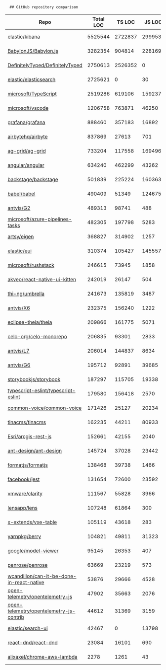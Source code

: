 
      ## GitHub repository comparison

| Repo | Total LOC | TS LOC | JS LOC | Repo Size |
| -----|-----------|--------|--------|-----------|
| [elastic/kibana](https://github.com/elastic/kibana) | 5525544 | 2722837 | 299953 | 3.6 GB |
| [BabylonJS/Babylon.js](https://github.com/BabylonJS/Babylon.js) | 3282354 | 904814 | 2281699 | 4.28 GB |
| [DefinitelyTyped/DefinitelyTyped](https://github.com/DefinitelyTyped/DefinitelyTyped) | 2750613 | 2526352 | 0 | 789 MB |
| [elastic/elasticsearch](https://github.com/elastic/elasticsearch) | 2725621 | 0 | 30 | 943 MB |
| [microsoft/TypeScript](https://github.com/microsoft/TypeScript) | 2519286 | 619106 | 1592378 | 1.62 GB |
| [microsoft/vscode](https://github.com/microsoft/vscode) | 1206758 | 763871 | 46250 | 433 MB |
| [grafana/grafana](https://github.com/grafana/grafana) | 888460 | 357183 | 16892 | 460 MB |
| [airbytehq/airbyte](https://github.com/airbytehq/airbyte) | 837869 | 27613 | 701 | 83.1 MB |
| [ag-grid/ag-grid](https://github.com/ag-grid/ag-grid) | 733204 | 117558 | 169496 | 1.19 GB |
| [angular/angular](https://github.com/angular/angular) | 634240 | 462299 | 43262 | 327 MB |
| [backstage/backstage](https://github.com/backstage/backstage) | 501839 | 225224 | 160363 | 980 MB |
| [babel/babel](https://github.com/babel/babel) | 490409 | 51349 | 124675 | 78.2 MB |
| [antvis/G2](https://github.com/antvis/G2) | 489313 | 98741 | 488 | 417 MB |
| [microsoft/azure-pipelines-tasks](https://github.com/microsoft/azure-pipelines-tasks) | 482305 | 197798 | 5283 | 467 MB |
| [artsy/eigen](https://github.com/artsy/eigen) | 368827 | 314902 | 1257 | 430 MB |
| [elastic/eui](https://github.com/elastic/eui) | 310374 | 105427 | 145557 | 674 MB |
| [microsoft/rushstack](https://github.com/microsoft/rushstack) | 246615 | 73945 | 1858 | 86.3 MB |
| [akveo/react-native-ui-kitten](https://github.com/akveo/react-native-ui-kitten) | 242019 | 26147 | 504 | 478 MB |
| [thi-ng/umbrella](https://github.com/thi-ng/umbrella) | 241673 | 135819 | 3487 | 127 MB |
| [antvis/X6](https://github.com/antvis/X6) | 232375 | 156240 | 1222 | 751 MB |
| [eclipse-theia/theia](https://github.com/eclipse-theia/theia) | 209866 | 161775 | 5071 | 1.5 GB |
| [celo-org/celo-monorepo](https://github.com/celo-org/celo-monorepo) | 206835 | 93301 | 2833 | 197 MB |
| [antvis/L7](https://github.com/antvis/L7) | 206014 | 144837 | 8634 | 533 MB |
| [antvis/G6](https://github.com/antvis/G6) | 195712 | 92891 | 39685 | 745 MB |
| [storybookjs/storybook](https://github.com/storybookjs/storybook) | 187297 | 115705 | 19338 | 465 MB |
| [typescript-eslint/typescript-eslint](https://github.com/typescript-eslint/typescript-eslint) | 179580 | 156418 | 2570 | 26.5 MB |
| [common-voice/common-voice](https://github.com/common-voice/common-voice) | 171426 | 25127 | 20234 | 1.4 GB |
| [tinacms/tinacms](https://github.com/tinacms/tinacms) | 162235 | 44211 | 80933 | 1.04 GB |
| [Esri/arcgis-rest-js](https://github.com/Esri/arcgis-rest-js) | 152661 | 42155 | 2040 | 80.3 MB |
| [ant-design/ant-design](https://github.com/ant-design/ant-design) | 145724 | 37028 | 23442 | 721 MB |
| [formatjs/formatjs](https://github.com/formatjs/formatjs) | 138468 | 39738 | 1466 | 46.8 MB |
| [facebook/jest](https://github.com/facebook/jest) | 131654 | 72600 | 23592 | 269 MB |
| [vmware/clarity](https://github.com/vmware/clarity) | 111567 | 55828 | 3966 | 515 MB |
| [lensapp/lens](https://github.com/lensapp/lens) | 107248 | 61864 | 300 | 606 MB |
| [x-extends/vxe-table](https://github.com/x-extends/vxe-table) | 105119 | 43618 | 283 | 877 MB |
| [yarnpkg/berry](https://github.com/yarnpkg/berry) | 104821 | 49811 | 31323 | 1.39 GB |
| [google/model-viewer](https://github.com/google/model-viewer) | 95145 | 26353 | 407 | 3.62 GB |
| [penrose/penrose](https://github.com/penrose/penrose) | 63669 | 23219 | 573 | 455 MB |
| [wcandillon/can-it-be-done-in-react-native](https://github.com/wcandillon/can-it-be-done-in-react-native) | 53876 | 29666 | 4528 | 620 MB |
| [open-telemetry/opentelemetry-js](https://github.com/open-telemetry/opentelemetry-js) | 47902 | 35663 | 2076 | 18 MB |
| [open-telemetry/opentelemetry-js-contrib](https://github.com/open-telemetry/opentelemetry-js-contrib) | 44612 | 31369 | 3159 | 23.8 MB |
| [elastic/search-ui](https://github.com/elastic/search-ui) | 42467 | 0 | 13798 | 6.12 MB |
| [react-dnd/react-dnd](https://github.com/react-dnd/react-dnd) | 23084 | 16101 | 690 | 653 MB |
| [alixaxel/chrome-aws-lambda](https://github.com/alixaxel/chrome-aws-lambda) | 2278 | 1261 | 43 | 1.57 GB |
